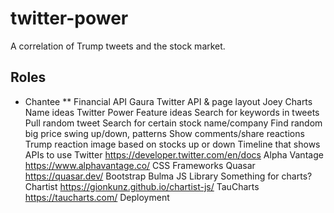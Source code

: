 # twitter-power
A correlation of Trump tweets and the stock market.

## Roles
* Chantee
** Financial API
Gaura
Twitter API & page layout
Joey
Charts
Name ideas
Twitter Power
Feature ideas
Search for keywords in tweets
Pull random tweet
Search for certain stock name/company
Find random big price swing up/down, patterns
Show comments/share reactions
Trump reaction image based on stocks up or down
Timeline that shows 
APIs to use
Twitter https://developer.twitter.com/en/docs
Alpha Vantage https://www.alphavantage.co/
CSS Frameworks
Quasar https://quasar.dev/
Bootstrap 
Bulma
JS Library
Something for charts?
Chartist https://gionkunz.github.io/chartist-js/
TauCharts https://taucharts.com/
Deployment

